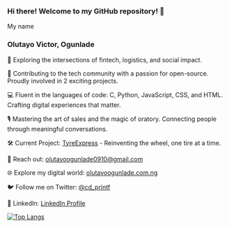 ### Hi there! Welcome to my GitHub repository! 👋

My name
### Olutayo Victor, Ogunlade
🚀 Exploring the intersections of fintech, logistics, and social impact. 

🌟 Contributing to the tech community with a passion for open-source. Proudly involved in 2 exciting projects.

💻 Fluent in the languages of code: C, Python, JavaScript, CSS, and HTML. Crafting digital experiences that matter.

🎙️ Mastering the art of sales and the magic of oratory. Connecting people through meaningful conversations.

🛠️ Current Project: [TyreExpress](https://github.com/Olutayo0910/TyreExpress) - Reinventing the wheel, one tire at a time.

📧 Reach out: olutayoogunlade0910@gmail.com

🌐 Explore my digital world: [olutayoogunlade.com.ng](https://www.olutayoogunlade.com.ng/)

🐦 Follow me on Twitter: [@cd_printf](https://twitter.com/cd_printf)

💼 LinkedIn: [LinkedIn Profile](https://www.linkedin.com/in/olutayo-victor-ogunlade-cpca-5644261a5)

[![Top Langs](https://github-readme-stats.vercel.app/api/top-langs/?username=Olutayo0910&layout=donut-vertical)](https://github.com/Olutayo0910/github-readme-stats)
